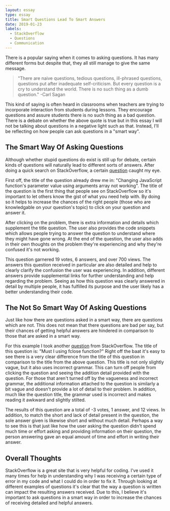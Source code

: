 ```yaml
---
layout: essay
type: essay
title: Smart Questions Lead To Smart Answers
date: 2019-01-23
labels:
  - StackOverflow
  - Questions
  - Communication
---
```


There is a popular saying when it comes to asking questions. It has many different forms but despite that, they all still manage to give the same message. 

<blockquote> "There are naive questions, tedious questions, ill-phrased questions, questions put after inadequate self-criticism. But every question is a cry to understand the world. There is no such thing as a dumb question." -Carl Sagan
</blockquote>

This kind of saying is often heard in classrooms when teachers are trying to incorporate interaction from students during lessons. They encourage questions and assure students there is no such thing as a bad question. There is a debate on whether the above quote is true but in this essay I will not be talking about questions in a negative light such as that. Instead, I'll be reflecting on how people can ask questions in a "smart way".

## The Smart Way Of Asking Questions

Although whether stupid questions do exist is still up for debate, certain kinds of questions will naturally lead to different sorts of answers. After doing a quick search on StackOverflow, a certain [question](https://stackoverflow.com/questions/54323086/changing-javascript-functions-parameter-value-using-arguments-array-not-working) caught my eye. 

First off, the title of the question already drew me in: "Changing JavaScript function's parameter value using arguments array not working". The title of the question is the first thing that people see on StackOverflow so it's important to let others know the gist of what you need help with. By doing so it helps to increase the chances of the right people (those who are knowledgable on your question's topic) to click on your question and answer it. 

After clicking on the problem, there is extra information and details which supplement the title question. The user also provides the code snippets which allows people trying to answer the question to understand where they might have gone wrong. At the end of the question, the user also adds in their own thoughts on the problem they're experiencing and why they're confused it's not working.

This question garnered 19 votes, 6 answers, and over 700 views. The answers this question received in particular are also detailed and help to clearly clarify the confusion the user was experiencing. In addition, different answers provide supplemental links for further understanding and help regarding the problem. Seeing as how this question was clearly answered in detail by multiple people, it has fulfilled its purpose and the user likely has a better understanding their code.

## The Not So Smart Way Of Asking Questions

Just like how there are questions asked in a smart way, there are questions which are not. This does not mean that there questions are bad per say, but their chances of getting helpful answers are hindered in comparison to those that are asked in a smart way.

For this example I took another [question](https://stackoverflow.com/questions/54323086/changing-javascript-functions-parameter-value-using-arguments-array-not-working) from StackOverflow. The title of this question is: "Must I using fclose function?" Right off the baat it's easy to see there is a very clear difference from the title of this question in comparison to the title from the above question. This title is not only slightly vague, but it also uses incorrect grammar. This can turn off people from clicking the question and seeing the addition detail provided with the question. For those that aren't turned off by the vagueness and incorrect grammar, the additional information attached to the question is similarly a bit vague and doesn't provide a lot of detail to their problem. In addition, much like the question title, the grammar used is incorrect and makes reading it awkward and slightly stilted.

The results of this question are a total of -3 votes, 1 answer, and 12 views. In addition, to match the short and lack of detail present in the question, the sole answer given is likewise short and without much detail. Perhaps a way to see this is that just like how the user asking the question didn't spend much time or effort asking and providing information on their question, the person answering gave an equal amount of time and effort in writing their answer.

## Overall Thoughts

StackOverflow is a great site that is very helpful for coding. I've used it many times for help in understanding why I was receiving a certain type of error in my code and what I could do in order to fix it. Through looking at different examples of questions it's clear that the way a question is written can impact the resulting answers received. Due to this, I believe it's important to ask questions in a smart way in order to increase the chances of receiving detailed and helpful answers.
